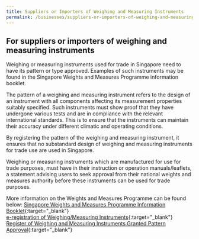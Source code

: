 ```yaml
---
title: Suppliers or Importers of Weighing and Measuring Instruments
permalink: /businesses/suppliers-or-importers-of-weighing-and-measuring-instruments
---
```

## For suppliers or importers of weighing and measuring instruments 

Weighing or measuring instruments used for trade in Singapore need to have its pattern or type approved. Examples of such instruments may be found in the Singapore Weights and Measures Programme information booklet.
 
The pattern of a weighing and measuring instrument refers to the design of an instrument with all components affecting its measurement properties suitably specified. Such instruments must show proof that they have undergone various tests and are in compliance with the relevant international standards. This is to ensure that the instruments can maintain their accuracy under different climatic and operating conditions. 

By registering the pattern of the weighing and measuring instrument, it ensures that no substandard design of weighing and measuring instruments for trade use are used in Singapore.

Weighing or measuring instruments which are manufactured for use for trade purposes, must have in their instruction or operation manuals/leaflets, a statement advising users to  seek  approval  from  their  national  weights  and  measures  authority  before  these instruments can be used for trade purposes.

More information on the Weights and Measures Programme can be found below:
[Singapore Weights and Measures Programme Information Booklet](/files/businesses/wmo_info_booklet.pdf){:target="_blank"}\
[e-registration of Weighing/Measuring Instruments](https://cpsa.enterprisesg.gov.sg/totalagility/forms/cpssite/PublicTermsAndCondition.form?STR_FORM=PatternRegistration%20Submit.form){:target="_blank"}\
[Register of Weighing and Measuring Instruments Granted Pattern Approval](https://cpsa.enterprisesg.gov.sg/totalagility/forms/cpssite/PUBSearchGPA.form){:target="_blank"}
